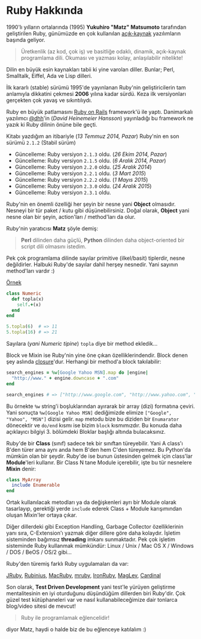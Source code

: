 # Ruby Hakkında

1990'lı yılların ortalarında \(1995\) **Yukuhiro "Matz" Matsumoto** tarafından geliştirilen Ruby, günümüzde en çok kullanılan [açık-kaynak](https://github.com/ruby/ruby) yazılımların başında geliyor.

> Üretkenlik \(az kod, çok iş\) ve basitliğe odaklı, dinamik, açık-kaynak programlama dili. Okuması ve yazması kolay, anlaşılabilir nitelikte!

Dilin en büyük esin kaynakları tabii ki yine varolan diller. Bunlar; Perl, Smalltalk, Eiffel, Ada ve Lisp dilleri.

İlk kararlı \(stable\) sürümü 1995'de yayınlanan Ruby'nin geliştiricilerin tam anlamıyla dikkatini çekmesi **2006** yılına kadar sürdü. Keza ilk versiyonları gerçekten çok yavaş ve sıkıntılıydı.

Ruby en büyük patlamasını [Ruby on Rails](http://rubyonrails.org/) framework'ü ile yaptı. Danimarkalı yazılımcı [@dhh](http://twitter.com/dhh)'in \(_David Heinemeier Hansson_\) yayınladığı bu framework ne yazık ki Ruby dilinin önüne bile geçti.

Kitabı yazdığım an itibariyle \(_13 Temmuz 2014, Pazar_\) Ruby'nin en son sürümü `2.1.2` \(Stabil sürüm\)

* Güncelleme: Ruby versiyon `2.1.3` oldu. \(_26 Ekim 2014, Pazar_\)
* Güncelleme: Ruby versiyon `2.1.5` oldu. \(_6 Aralık 2014, Pazar_\)
* Güncelleme: Ruby versiyon `2.2.0` oldu. \(_25 Aralık 2014_\)
* Güncelleme: Ruby versiyon `2.2.1` oldu. \(_3 Mart 2015_\)
* Güncelleme: Ruby versiyon `2.2.2` oldu. \(_1 Mayıs 2015_\)
* Güncelleme: Ruby versiyon `2.3.0` oldu. \(_24 Aralık 2015_\)
* Güncelleme: Ruby versiyon `2.3.1` oldu.


Ruby'nin en önemli özelliği her şeyin bir nesne yani **Object** olmasıdır. Nesneyi bir tür paket \/ kutu gibi düşünebilirsiniz. Doğal olarak, **Object** yani nesne olan bir şeyin, action'ları \/ method'ları da olur.

Ruby'nin yaratıcısı **Matz** şöyle demiş:

> **Perl** dilinden daha güçlü, **Python** dilinden daha object-oriented bir script dili olmasını istedim.

Pek çok programlama dilinde sayılar primitive \(ilkel\/basit\) tiplerdir, nesne değildirler. Halbuki Ruby'de sayılar dahil herşey nesnedir. Yani sayının method'ları vardır :\)

[Örnek](https://www.ruby-lang.org/en/about/)

```ruby
class Numeric
  def topla(x)
    self.+(x)
  end
end

5.topla(6)  # => 11
5.topla(16) # => 21
```

Sayılara \(_yani Numeric tipine_\) `topla` diye bir method ekledik...

Block ve Mixin ise Ruby'nin yine öne çıkan özelliklerindendir. Block denen şey aslında [closure](http://en.wikipedia.org/wiki/Closure_%28computer_programming%29)'dur. Herhangi bir method'a block takılabilir:

```ruby
search_engines = %w[Google Yahoo MSN].map do |engine|
  "http://www." + engine.downcase + ".com"
end

search_engines # => ["http://www.google.com", "http://www.yahoo.com", "http://www.msn.com"]
```

Bu örnekte `%w` string'i boşluklarından ayırarak bir array \(dizi\) formatına çeviri. Yani sonuçta `%w[Google Yahoo MSN]` dediğimizde elimize `["Google", "Yahoo", "MSN"]` dizisi gelir. `map` metodu bize bu diziden bir `Enumarator` dönecektir ve `do/end` kısmı ise bizim `block` kısmımızdır. Bu konuda daha açıklayıcı bilgiyi 3. bölümdeki Bloklar başlığı altında bulacaksınız.

Ruby'de bir **Class** \(sınıf\) sadece tek bir sınıftan türeyebilir. Yani A class'ı B'den türer ama aynı anda hem B'den hem C'den türeyemez. Bu Python'da mümkün olan bir şeydir. Ruby'de ise bunun üstesinden gelmek için class'lar **Module**'leri kullanır. Bir Class N tane Module içerebilir, işte bu tür nesnelere **Mixin** denir:

```ruby
class MyArray
  include Enumerable
end
```

Ortak kullanılacak metodları ya da değişkenleri ayrı bir Module olarak tasarlayıp, gerektiği yerde `include` ederek Class + Module karışımından oluşan Mixin'ler ortaya çıkar.

Diğer dillerdeki gibi Exception Handling, Garbage Collector özelliklerinin yanı sıra, C-Extension'ı yazmak diğer dillere göre daha kolaydır. İşletim sisteminden bağımsız **threading** imkanı sunmaktadır. Pek çok işletim sisteminde Ruby kullanmak mümkündür: Linux \/ Unix \/ Mac OS X \/ Windows \/ DOS \/ BeOS \/ OS\/2 gibi...

Ruby'den türemiş farklı Ruby uygulamaları da var:

[JRuby](http://jruby.org/), [Rubinius](http://rubini.us/), [MacRuby](http://www.macruby.org/), [mruby](http://www.mruby.org/), [IronRuby](http://www.ironruby.net/), [MagLev](http://ruby.gemstone.com/), [Cardinal](https://github.com/parrot/cardinal)

Son olarak, **Test Driven Development** yani test'le yürüyen geliştirme mentalitesinin en iyi oturduğunu düşündüğüm dillerden biri Ruby'dir. Çok güzel test kütüphaneleri var ve nasıl kullanabileceğimize dair tonlarca blog\/video sitesi de mevcut!

> Ruby ile programlamak eğlencelidir!

diyor Matz, haydi o halde biz de bu eğlenceye katılalım :\)

